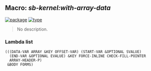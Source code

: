 ## Macro: ***sb-kernel:with-array-data***
[![package](https://img.shields.io/badge/Package-SB--KERNEL-5f9ea0.svg?style=social&colorA=999999)](../) [![type](https://img.shields.io/badge/Type-Macro-5f9ea0.svg?style=social&colorA=999999)](../#macro) 

> No description.

### Lambda list
```
(((DATA-VAR ARRAY &KEY OFFSET-VAR) (START-VAR &OPTIONAL SVALUE)
  (END-VAR &OPTIONAL EVALUE) &KEY FORCE-INLINE CHECK-FILL-POINTER
  ARRAY-HEADER-P)
 &BODY FORMS)
```
